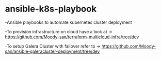 # ansible-k8s-playbook
-Ansible playbooks to automate kubernetes cluster deployment

-To provision infrastructure on cloud have a look at -> https://github.com/Moody-san/terraform-multicloud-infra/tree/dev

-To setup Galera Cluster with failover refer to -> https://github.com/Moody-san/ansible-galeracluster-deployment/tree/dev
